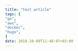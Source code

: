 ```yaml
---
title: "test article"
tags: [
"go",
"aws",
"docker",
"hugo",
]
date: 2018-10-09T11:48:07+03:00
---
```


